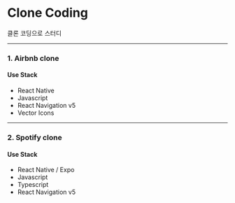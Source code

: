 # Clone Coding
클론 코딩으로 스터디

---

### 1. Airbnb clone

#### Use Stack

- React Native
- Javascript
- React Navigation v5
- Vector Icons
---
### 2. Spotify clone

#### Use Stack

- React Native / Expo
- Javascript
- Typescript
- React Navigation v5
